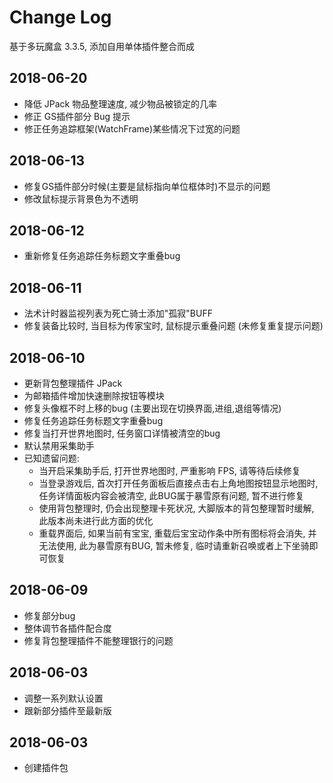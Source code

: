 # Change Log
基于多玩魔盒 3.3.5, 添加自用单体插件整合而成

## 2018-06-20
* 降低 JPack 物品整理速度, 减少物品被锁定的几率
* 修正 GS插件部分 Bug 提示
* 修正任务追踪框架(WatchFrame)某些情况下过宽的问题

## 2018-06-13
* 修复GS插件部分时候(主要是鼠标指向单位框体时)不显示的问题
* 修改鼠标提示背景色为不透明

## 2018-06-12
* 重新修复任务追踪任务标题文字重叠bug

## 2018-06-11
* 法术计时器监视列表为死亡骑士添加"孤寂"BUFF
* 修复装备比较时, 当目标为传家宝时, 鼠标提示重叠问题 (未修复重复提示问题)

## 2018-06-10
* 更新背包整理插件 JPack
* 为邮箱插件增加快速删除按钮等模块
* 修复头像框不时上移的bug (主要出现在切换界面,进组,退组等情况)
* 修复任务追踪任务标题文字重叠bug
* 修复当打开世界地图时, 任务窗口详情被清空的bug
* 默认禁用采集助手
* 已知遗留问题:
  * 当开启采集助手后, 打开世界地图时, 严重影响 FPS, 请等待后续修复
  * 当登录游戏后, 首次打开任务面板后直接点击右上角地图按钮显示地图时, 任务详情面板内容会被清空, 此BUG属于暴雪原有问题, 暂不进行修复
  * 使用背包整理时, 仍会出现整理卡死状况, 大脚版本的背包整理暂时缓解, 此版本尚未进行此方面的优化
  * 重载界面后, 如果当前有宝宝, 重载后宝宝动作条中所有图标将会消失, 并无法使用, 此为暴雪原有BUG, 暂未修复, 临时请重新召唤或者上下坐骑即可恢复

## 2018-06-09
* 修复部分bug
* 整体调节各插件配合度
* 修复背包整理插件不能整理银行的问题

## 2018-06-03
* 调整一系列默认设置
* 跟新部分插件至最新版

## 2018-06-03
* 创建插件包
